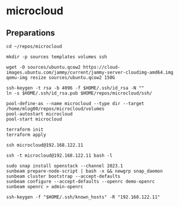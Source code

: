 # microcloud

## Preparations

```shell
cd ~/repos/microcloud

mkdir -p sources templates volumes ssh
```

```shell
wget -O sources/ubuntu.qcow2 https://cloud-images.ubuntu.com/jammy/current/jammy-server-cloudimg-amd64.img
qemu-img resize sources/ubuntu.qcow2 150G
```

```shell
ssh-keygen -t rsa -b 4096 -f $HOME/.ssh/id_rsa -N ""
ln -s $HOME/.ssh/id_rsa.pub $HOME/repos/microcloud/ssh/
```

```virsh
pool-define-as --name microcloud --type dir --target /home/mlog00/repos/microcloud/volumes
pool-autostart microcloud
pool-start microcloud
```

```shell
terraform init
terraform apply
```

```shell
ssh microcloud@192.168.122.11
```

```shell
ssh -t microcloud@192.168.122.11 bash -l
```

```shell
sudo snap install openstack --channel 2023.1
sunbeam prepare-node-script | bash -x && newgrp snap_daemon
sunbeam cluster bootstrap --accept-defaults
sunbeam configure --accept-defaults --openrc demo-openrc
sunbeam openrc > admin-openrc
```

```shell
ssh-keygen -f "$HOME/.ssh/known_hosts" -R "192.168.122.11"
```
